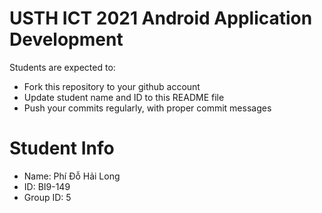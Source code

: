USTH ICT 2021 Android Application Development
=====================================================

Students are expected to:

* Fork this repository to your github account
* Update student name and ID to this README file
* Push your commits regularly, with proper commit messages

Student Info
=======================

* Name: Phí Đỗ Hải Long		
* ID: BI9-149
* Group ID: 5


